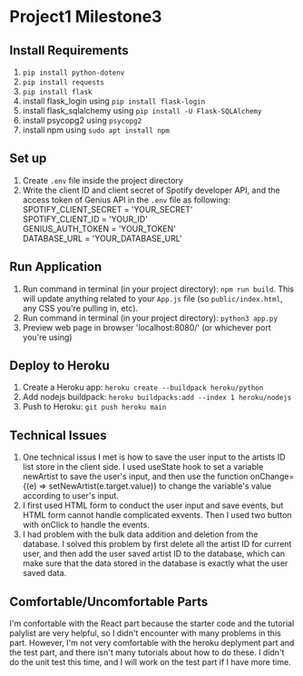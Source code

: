 # Project1 Milestone3

## Install Requirements
1. `pip install python-dotenv`  
2. `pip install requests`  
3. `pip install flask`  
4. install flask_login using `pip install flask-login`
5. install flask_sqlalchemy using `pip install -U Flask-SQLAlchemy`
6. install psycopg2 using `psycopg2` 
7. install npm using `sudo apt install npm`

## Set up
1. Create `.env` file inside the project directory  
2. Write the client ID and client secret of Spotify developer API, and the access token of Genius API in the `.env` file as following:  
SPOTIFY_CLIENT_SECRET = 'YOUR_SECRET'  
SPOTIFY_CLIENT_ID = 'YOUR_ID'    
GENIUS_AUTH_TOKEN = 'YOUR_TOKEN'  
DATABASE_URL = 'YOUR_DATABASE_URL'   

## Run Application
1. Run command in terminal (in your project directory): `npm run build`. This will update anything related to your `App.js` file (so `public/index.html`, any CSS you're pulling in, etc).
2. Run command in terminal (in your project directory): `python3 app.py`
3. Preview web page in browser 'localhost:8080/' (or whichever port you're using)

## Deploy to Heroku
1. Create a Heroku app: `heroku create --buildpack heroku/python`
2. Add nodejs buildpack: `heroku buildpacks:add --index 1 heroku/nodejs`
3. Push to Heroku: `git push heroku main`

## Technical Issues
1. One technical issus I met is how to save the user input to the artists ID list store in the client side. I used useState hook to set a variable newArtist to save the user's input, and then use the function onChange={(e) => setNewArtist(e.target.value)} to change the variable's value according to user's input.
2. I first used HTML form to conduct the user input and save events, but HTML form cannot handle complicated exvents. Then I used two button with onClick to handle the events.
3. I had problem with the bulk data addition and deletion from the database. I solved this problem by first delete all the artist ID for current user, and then add the user saved artist ID to the database, which can make sure that the data stored in the database is exactly what the user saved data.

## Comfortable/Uncomfortable Parts
I'm confortable with the React part because the starter code and the tutorial palylist are very helpful, so I didn't encounter with many problems in this part. However, I'm not very comfortable with the heroku deplyment part and the test part, and there isn't many tutorials about how to do these. I didn't do the unit test this time, and I will work on the test part if I have more time.
